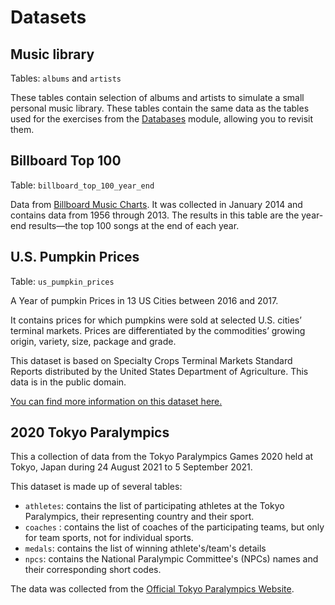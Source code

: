 # Datasets

## Music library

Tables: `albums` and `artists`

These tables contain selection of albums and artists to simulate a small
personal music library. These tables contain the same data as the tables used
for the exercises from the
[Databases](https://github.com/makersacademy/databases-in-python/tree/main#phase-one-sql-bites)
module, allowing you to revisit them.

<!-- OMITTED -->


## Billboard Top 100 

Table: `billboard_top_100_year_end`

Data from [Billboard Music Charts](http://www.billboard.com/charts). It was
collected in January 2014 and contains data from 1956 through 2013. The results
in this table are the year-end results—the top 100 songs at the end of each
year.

<!-- OMITTED -->

## U.S. Pumpkin Prices

Table: `us_pumpkin_prices`

A Year of pumpkin Prices in 13 US Cities between 2016 and 2017.

It contains prices for which pumpkins were sold at selected U.S. cities’
terminal markets. Prices are differentiated by the commodities’ growing origin,
variety, size, package and grade.

This dataset is based on Specialty Crops Terminal Markets Standard Reports
distributed by the United States Department of Agriculture. This data is in the
public domain.

[You can find more information on this dataset here.](https://www.kaggle.com/datasets/usda/a-year-of-pumpkin-prices)

<!-- OMITTED -->

## 2020 Tokyo Paralympics

This a collection of data from the Tokyo Paralympics Games 2020 held at Tokyo,
Japan during 24 August 2021 to 5 September 2021.

This dataset is made up of several tables:

- `athletes`: contains the list of participating athletes at the Tokyo
  Paralympics, their representing country and their sport.
- `coaches` : contains the list of coaches of the participating teams, but only
  for team sports, not for individual sports.
- `medals`: contains the list of winning athlete's/team's details
- `npcs`: contains the National Paralympic Committee's (NPCs) names and their
  corresponding short codes.

The data was collected from the [Official Tokyo Paralympics Website](https://olympics.com/tokyo-2020/en/paralympics/).

<!-- OMITTED -->
 
 <!-- OMITTED -->